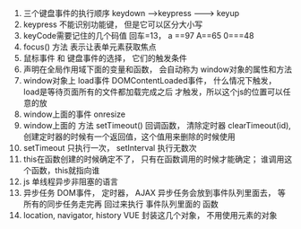 1.  三个键盘事件的执行顺序  keydown -->keypress ---> keyup
2.  keypress 不能识别功能键，  但是它可以区分大小写
3.  keyCode需要记住的几个码值    回车=13， a ==97  A==65  0===48
4. focus()  方法 表示让表单元素获取焦点
5.  鼠标事件 和 键盘事件的选择， 它们的触发条件
6. 声明在全局作用域下面的变量和函数，  会自动称为 window对象的属性和方法
7. window对象上   load事件 DOMContentLoaded事件，    什么情况下触发，  load是等待页面所有的文件都加载完成之后 才触发，所以这个js的位置可以任意的放
8. window上面的事件  onresize
9. window上面的 方法  setTimeout()    回调函数，  清除定时器 clearTimeout(id), 创建定时器的时候有一个返回值，这个值用来删除的时候使用
10. setTimeout 只执行一次，   setInterval 执行无数次
11. this在函数创建的时候确定不了，  只有在函数调用的时候才能确定；  谁调用这个函数，this就指向谁
12. js 单线程异步非阻塞的语言
13. 异步任务    DOM事件， 定时器， AJAX    异步任务会放到事件队列里面去，  等所有的同步任务走完再 回过来执行 事件队列里面的 函数
14.  location, navigator, history    VUE 封装这几个对象， 不用使用元素的对象